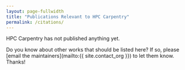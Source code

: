 ```yaml
---
layout: page-fullwidth
title: "Publications Relevant to HPC Carpentry"
permalink: /citations/
---
```


HPC Carpentry has not published anything yet.

<!--
Data Carpentry, Library Carpentry and Software Carpentry have been featured in
many publications, and some members of The Carpentries community have written
materials about our workshops, our history, and our impact. Comprehensive
reports about our impact can be found in our
[assessment]({{ site.url }}/assessment/) section.

<ul>
  <li>
    <p>
      Sarah L. R. Stevens, Mateusz Kuzak, Carlos Martinez, Aurelia Moser, 
      Petra Bleeker, Marc Galland:
      "<a href="https://journals.plos.org/plosbiology/article/authors?id=10.1371/journal.pbio.2005561">Building a local community of practice in scientific programming for life scientists</a>",
      November 2018
    </p>
  </li>
</ul>
-->

Do you know about other works that should be listed here? If so, please
[email the maintainers](mailto:{{ site.contact_org }}) to let them know. 
Thanks!

